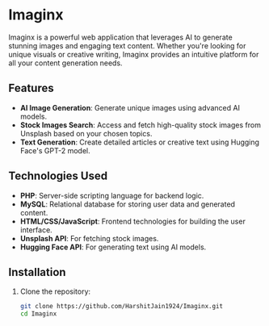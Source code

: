 # Imaginx

Imaginx is a powerful web application that leverages AI to generate stunning images and engaging text content. Whether you're looking for unique visuals or creative writing, Imaginx provides an intuitive platform for all your content generation needs.

## Features

- **AI Image Generation**: Generate unique images using advanced AI models.
- **Stock Images Search**: Access and fetch high-quality stock images from Unsplash based on your chosen topics.
- **Text Generation**: Create detailed articles or creative text using Hugging Face's GPT-2 model.

## Technologies Used

- **PHP**: Server-side scripting language for backend logic.
- **MySQL**: Relational database for storing user data and generated content.
- **HTML/CSS/JavaScript**: Frontend technologies for building the user interface.
- **Unsplash API**: For fetching stock images.
- **Hugging Face API**: For generating text using AI models.

## Installation

1. Clone the repository:
   ```bash
   git clone https://github.com/HarshitJain1924/Imaginx.git
   cd Imaginx
